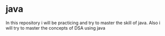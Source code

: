# java
In this repository i will be practicing and try to master the skill of java.
Also i will try to master the concepts of DSA using java

